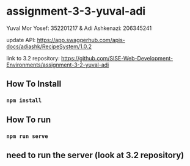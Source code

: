 # assignment-3-3-yuval-adi

Yuval Mor Yosef: 352201217 & Adi Ashkenazi: 206345241

update API: https://app.swaggerhub.com/apis-docs/adiashk/RecipeSystem/1.0.2

link to 3.2 repository: https://github.com/SISE-Web-Development-Environments/assignment-3-2-yuval-adi

## How To Install

### `npm install`

## How To run

### `npm run serve`

## need to run the server (look at 3.2 repository)
